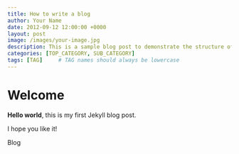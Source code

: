 ```yaml
---
title: How to write a blog
author: Your Name
date: 2012-09-12 12:00:00 +0000
layout: post
image: /images/your-image.jpg
description: This is a sample blog post to demonstrate the structure of a Jekyll post.
categories: [TOP_CATEGORY, SUB_CATEGORY]
tags: [TAG]     # TAG names should always be lowercase
---
```


# Welcome

**Hello world**, this is my first Jekyll blog post.

I hope you like it!

Blog
